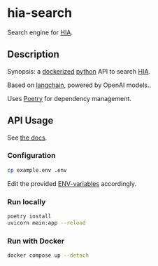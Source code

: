 # hia-search

Search engine for [HIA](https://github.com/rodekruis/helpful-information).

## Description

Synopsis: a [dockerized](https://www.docker.com/) [python](https://www.python.org/) API to search [HIA](https://github.com/rodekruis/helpful-information).

Based on [langchain](https://github.com/langchain-ai/langchain), powered by OpenAI models..

Uses [Poetry](https://python-poetry.org/) for dependency management.

## API Usage

See [the docs](https://hia-chatbot.azurewebsites.net/docs).

### Configuration

```sh
cp example.env .env
```

Edit the provided [ENV-variables](./example.env) accordingly.

### Run locally

```sh
poetry install
uvicorn main:app --reload
```

### Run with Docker

```sh
docker compose up --detach
```

